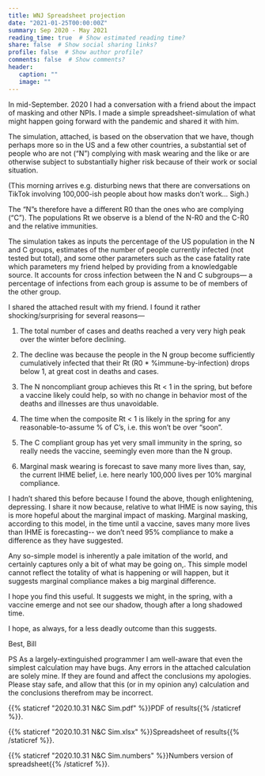 ```yaml
---
title: WNJ Spreadsheet projection
date: "2021-01-25T00:00:00Z"
summary: Sep 2020 - May 2021
reading_time: true  # Show estimated reading time?
share: false  # Show social sharing links?
profile: false  # Show author profile?
comments: false  # Show comments?
header:
   caption: ""
   image: ""
---
```


In mid-September. 2020 I had a conversation with a friend about the impact of masking and other NPIs.
I made a simple spreadsheet-simulation of what might happen going forward
with the pandemic and shared it with him.

The simulation, attached, is based on the observation that we have,
though perhaps more so in the US and a few other countries,
a substantial set of people who are not (“N”) complying with mask wearing and the like
or are otherwise subject to substantially higher risk because of their work or social situation.

(This morning arrives e.g. disturbing news that there are conversations on TikTok involving 100,000-ish
people about how masks don’t work… Sigh.)

The “N”s therefore have a different R0 than the ones who are complying (“C”).
The populations Rt we observe is a blend of the N-R0 and the C-R0 and the relative immunities.

The simulation takes as inputs the percentage of the US population in the N and C groups,
estimates of the number of people currently infected (not tested but total),
and some other parameters such as the case fatality rate
which parameters my friend helped by providing from a knowledgable source.
It accounts for cross infection between the N and C subgroups—
a percentage of infections from each group is assume to be of members of the other group.

I shared the attached result with my friend. I found it rather shocking/surprising for several reasons—

1) The total number of cases and deaths reached a very very high peak over the winter before declining.

2) The decline was because the people in the N group become sufficiently cumulatively infected
that their Rt (R0 * %immune-by-infection) drops below 1, at great cost in deaths and cases.

3) The N noncompliant group achieves this Rt < 1 in the spring, but before a vaccine likely could help,
so with no change in behavior most of the deaths and illnesses are thus unavoidable.

4) The time when the composite Rt < 1 is likely in the spring for any reasonable-to-assume % of C’s,
i.e. this won’t be over “soon”.

5) The C compliant group has yet very small immunity in the spring, so really needs the vaccine,
seemingly even more than the N group.

6) Marginal mask wearing is forecast to save many more lives than, say, the current IHME belief,
i.e. here nearly 100,000 lives per 10% marginal compliance.

I hadn’t shared this before because I found the above, though enlightening, depressing.
I share it now because, relative to what IHME is now saying, this is more hopeful about the marginal impact of masking.
Marginal masking, according to this model, in the time until a vaccine, saves many more lives than IHME is forecasting--
we don’t need 95% compliance to make a difference as they have suggested.

Any so-simple model is inherently a pale imitation of the world, and certainly captures only a bit of what may be going on,.
This simple model cannot reflect the totality of what is happening or will happen,
but it suggests marginal compliance makes a big marginal difference.

I hope you find this useful. It suggests we might, in the spring, with a vaccine emerge and not see our shadow,
though after a long shadowed time.

I hope, as always, for a less deadly outcome than this suggests.

Best, Bill

PS As a largely-extinguished programmer I am well-aware that even the simplest calculation may have bugs.
Any errors in the attached calculation are solely mine. If they are found and affect the conclusions my apologies.
Please stay safe, and allow that this (or in my opinion any) calculation and the conclusions therefrom may be incorrect.

{{% staticref "2020.10.31 N&C Sim.pdf" %}}PDF of results{{% /staticref %}}.

{{% staticref "2020.10.31 N&C Sim.xlsx" %}}Spreadsheet of results{{% /staticref %}}.

{{% staticref "2020.10.31 N&C Sim.numbers" %}}Numbers version of spreadsheet{{% /staticref %}}.

